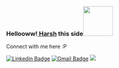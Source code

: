### Hellooww!<a href="https://github.com/harxhsingh"> Harsh</a> this side<img src="https://media.giphy.com/media/eNotYhz6gsoNBUzsUa/giphy.gif" width="80">
Connect with me here :P




[![Linkedin Badge](https://img.shields.io/badge/-HarshSingh-blue?style=flat-square&logo=Linkedin&logoColor=white&link=https://www.linkedin.com/in/harsh-singh-7a8318161/)](https://www.linkedin.com/in/harsh-singh-7a8318161/)
[![Gmail Badge](https://img.shields.io/badge/hs205393@gmail.com-c14438?style=flat-square&logo=Gmail&logoColor=white&link=mailto:hs205393@gmail.com)](mailto:hs205393@gmail.com)
![](https://komarev.com/ghpvc/?username=hs205393)

<!-- 
![Github stats](https://github-readme-stats.vercel.app/api?username=harxhsingh) -->
<!-- [![Top Langs](https://github-readme-stats.vercel.app/api/top-langs/?username=harxhsingh)](https://github.com/harxhsingh/github-readme-stats)
[![Harsh's GitHub stats](https://github-readme-stats.vercel.app/api?username=harxhsingh)](https://github.com/harxhsingh/github-readme-stats)
 -->

<!-- 🦾 I'm a passionate full stack developer from DYP,Pune

🔭 I’m currently working on my Web Development Projects

🌱 I’m currently learning JS frameworks like ExpressJS, React JS and practising Algos

👯 I’m looking to collaborate on front-end and back-end projects -->

